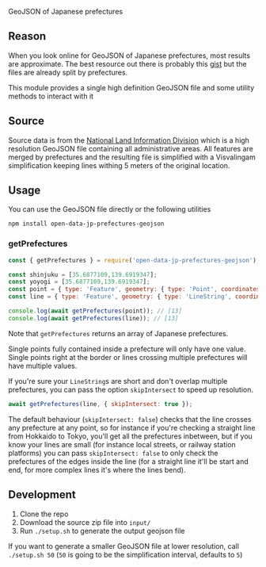 GeoJSON of Japanese prefectures

## Reason

When you look online for GeoJSON of Japanese prefectures, most results are approximate.
The best resource out there is probably this [gist](https://gist.github.com/hiroara/8d58127b6c0df66180f286b2b6818881) but the files are already split by prefectures.

This module provides a single high definition GeoJSON file and some utility methods to interact with it


## Source

Source data is from the [National Land Information Division](http://nlftp.mlit.go.jp/ksj/gml/datalist/KsjTmplt-N03-v2_3.html) which is a high resolution GeoJSON file containing all administrative areas.
All features are merged by prefectures and the resulting file is simplified with a Visvalingam simplification keeping lines withing 5 meters of the original location.


## Usage

You can use the GeoJSON file directly or the following utilities

`npm install open-data-jp-prefectures-geojson`

### getPrefectures

```js
const { getPrefectures } = require('open-data-jp-prefectures-geojson');

const shinjuku = [35.6877109,139.6919347];
const yoyogi = [35.6877109,139.6919347];
const point = { type: 'Feature', geometry: { type: 'Point', coordinates: shinjuku } };
const line = { type: 'Feature', geometry: { type: 'LineString', coordinates: [shinjuku, yoyogi] } };

console.log(await getPrefectures(point)); // [13]
console.log(await getPrefectures(line)); // [13]
```

Note that `getPrefectures` returns an array of Japanese prefectures.

Single points fully contained inside a prefecture will only have one value.
Single points right at the border or lines crossing multiple prefectures will have multiple values.

If you're sure your `LineString`s are short and don't overlap multiple prefectures, you can pass the option `skipIntersect` to speed up resolution.

```js
await getPrefectures(line, { skipIntersect: true });
```

The default behaviour (`skipIntersect: false`) checks that the line crosses any prefecture at any point, so for instance if you're checking a straight line from Hokkaido to Tokyo, you'll get all the prefectures inbetween, but if you know your lines are small (for instance local streets, or railway station platforms) you can pass `skipIntersect: false` to only check the prefectures of the edges inside the line (for a straight line it'll be start and end, for more complex lines it's where the lines bend).



## Development

1. Clone the repo
1. Download the source zip file into `input/`
1. Run `./setup.sh` to generate the output geojson file

If you want to generate a smaller GeoJSON file at lower resolution, call `./setup.sh 50`
(`50` is going to be the simplification interval, defaults to `5`)
